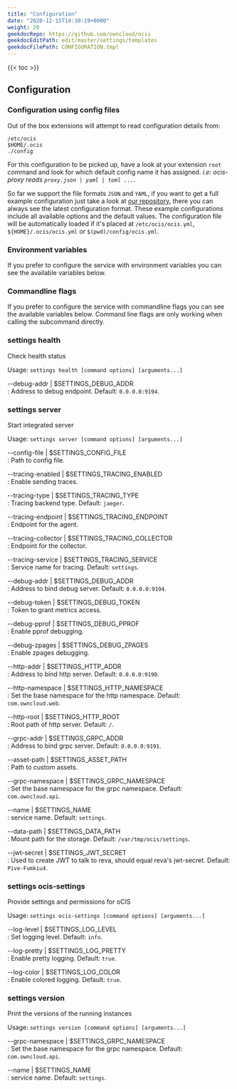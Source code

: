 ```yaml
---
title: "Configuration"
date: "2020-12-15T14:30:19+0000"
weight: 20
geekdocRepo: https://github.com/owncloud/ocis
geekdocEditPath: edit/master/settings/templates
geekdocFilePath: CONFIGURATION.tmpl
---
```


{{< toc >}}

## Configuration

### Configuration using config files

Out of the box extensions will attempt to read configuration details from:

```console
/etc/ocis
$HOME/.ocis
./config
```

For this configuration to be picked up, have a look at your extension `root` command and look for which default config name it has assigned. *i.e: ocis-proxy reads `proxy.json | yaml | toml ...`*.

So far we support the file formats `JSON` and `YAML`, if you want to get a full example configuration just take a look at [our repository](https://github.com/owncloud/ocis/tree/master/config), there you can always see the latest configuration format. These example configurations include all available options and the default values. The configuration file will be automatically loaded if it's placed at `/etc/ocis/ocis.yml`, `${HOME}/.ocis/ocis.yml` or `$(pwd)/config/ocis.yml`.

### Environment variables

If you prefer to configure the service with environment variables you can see the available variables below.

### Commandline flags

If you prefer to configure the service with commandline flags you can see the available variables below. Command line flags are only working when calling the subcommand directly.

### settings health

Check health status

Usage: `settings health [command options] [arguments...]`

--debug-addr | $SETTINGS_DEBUG_ADDR  
: Address to debug endpoint. Default: `0.0.0.0:9194`.

### settings server

Start integrated server

Usage: `settings server [command options] [arguments...]`

--config-file | $SETTINGS_CONFIG_FILE  
: Path to config file.

--tracing-enabled | $SETTINGS_TRACING_ENABLED  
: Enable sending traces.

--tracing-type | $SETTINGS_TRACING_TYPE  
: Tracing backend type. Default: `jaeger`.

--tracing-endpoint | $SETTINGS_TRACING_ENDPOINT  
: Endpoint for the agent.

--tracing-collector | $SETTINGS_TRACING_COLLECTOR  
: Endpoint for the collector.

--tracing-service | $SETTINGS_TRACING_SERVICE  
: Service name for tracing. Default: `settings`.

--debug-addr | $SETTINGS_DEBUG_ADDR  
: Address to bind debug server. Default: `0.0.0.0:9194`.

--debug-token | $SETTINGS_DEBUG_TOKEN  
: Token to grant metrics access.

--debug-pprof | $SETTINGS_DEBUG_PPROF  
: Enable pprof debugging.

--debug-zpages | $SETTINGS_DEBUG_ZPAGES  
: Enable zpages debugging.

--http-addr | $SETTINGS_HTTP_ADDR  
: Address to bind http server. Default: `0.0.0.0:9190`.

--http-namespace | $SETTINGS_HTTP_NAMESPACE  
: Set the base namespace for the http namespace. Default: `com.owncloud.web`.

--http-root | $SETTINGS_HTTP_ROOT  
: Root path of http server. Default: `/`.

--grpc-addr | $SETTINGS_GRPC_ADDR  
: Address to bind grpc server. Default: `0.0.0.0:9191`.

--asset-path | $SETTINGS_ASSET_PATH  
: Path to custom assets.

--grpc-namespace | $SETTINGS_GRPC_NAMESPACE  
: Set the base namespace for the grpc namespace. Default: `com.owncloud.api`.

--name | $SETTINGS_NAME  
: service name. Default: `settings`.

--data-path | $SETTINGS_DATA_PATH  
: Mount path for the storage. Default: `/var/tmp/ocis/settings`.

--jwt-secret | $SETTINGS_JWT_SECRET  
: Used to create JWT to talk to reva, should equal reva's jwt-secret. Default: `Pive-Fumkiu4`.

### settings ocis-settings

Provide settings and permissions for oCIS

Usage: `settings ocis-settings [command options] [arguments...]`

--log-level | $SETTINGS_LOG_LEVEL  
: Set logging level. Default: `info`.

--log-pretty | $SETTINGS_LOG_PRETTY  
: Enable pretty logging. Default: `true`.

--log-color | $SETTINGS_LOG_COLOR  
: Enable colored logging. Default: `true`.

### settings version

Print the versions of the running instances

Usage: `settings version [command options] [arguments...]`

--grpc-namespace | $SETTINGS_GRPC_NAMESPACE  
: Set the base namespace for the grpc namespace. Default: `com.owncloud.api`.

--name | $SETTINGS_NAME  
: service name. Default: `settings`.

